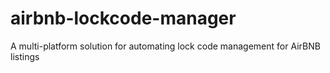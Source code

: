 # airbnb-lockcode-manager
A multi-platform solution for automating lock code management for AirBNB listings
